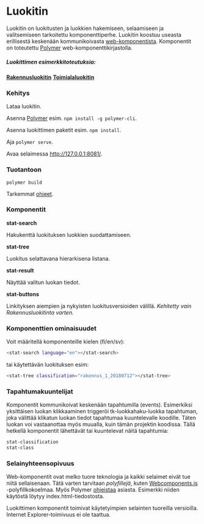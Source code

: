 # Luokitin

Luokitin on luokitusten ja luokkien hakemiseen, selaamiseen ja valitsemiseen tarkoitettu komponenttiperhe. Luokitin koostuu useasta erillisestä keskenään kommunikoivasta [web-komponentista](https://www.webcomponents.org/introduction). Komponentit on toteutettu [Polymer](https://polymer-library.polymer-project.org/3.0/docs/devguide/feature-overview) web-komponenttikirjastolla.

##### Luokittimen esimerkkitoteutuksia:
**[Rakennusluokitin](https://www.stat.fi/rakennusluokitin)**
**[Toimialaluokitin](http://pxnet2.stat.fi/fi/luokitukset/toimialaluokitin.html)** 

### Kehitys

Lataa luokitin.

Asenna [Polymer](https://polymer-library.polymer-project.org/3.0/docs/install-3-0) esim. ```npm install -g polymer-cli```.

Asenna luokittimen paketit esim. ```npm install```.

Aja ```polymer serve```.

Avaa selaimessa http://127.0.0.1:8081/.

### Tuotantoon
```polymer build```

Tarkemmat [ohjeet](https://polymer-library.polymer-project.org/3.0/docs/apps/build-for-production).

### Komponentit

**stat-search**

Hakukenttä luokituksen luokkien suodattamiseen.

**stat-tree**

Luokitus selattavana hierarkisena listana.

**stat-result**

Näyttää valitun luokan tiedot.

**stat-buttons**

Linkityksen aiempien ja nykyisten luokitusversioiden välillä.
*Kehitetty vain Rakennusluokitinta varten.*

### Komponenttien ominaisuudet
 Voit määritellä komponenteille kielen (fi/en/sv):
```sh
<stat-search language="en"></stat-search>
```
tai käytettävän luokituksen esim:
```sh
<stat-tree classification="rakennus_1_20180712"></stat-tree>
```

### Tapahtumakuuntelijat
Komponentit kommunikoivat keskenään tapahtumilla (events). Esimerkiksi yksittäisen luokan klikkaaminen triggeröi tk-luokkahaku-luokka tapahtuman, joka välittää klikatun luokan tiedot tapahtumaa kuuntelevalle koodille. Täten luokan voi vastaanottaa myös muualla, kuin tämän projektin koodissa. Tällä hetkellä komponentit lähettävät tai kuuntelevat näitä tapahtumia:
```sh
stat-classification
stat-class
```

### Selainyhteensopivuus
Web-komponentit ovat melko tuore teknologia ja kaikki selaimet eivät tue niitä sellaisenaan. Tätä varten tarvitaan *polyfillejä*, kuten [Webcomponents.js](https://github.com/WebComponents/webcomponentsjs) -polyfillkokoelmaa. Myös Polymer [ohjeistaa](https://polymer-library.polymer-project.org/3.0/docs/polyfills) asiasta. Esimerkki niiden käytöstä löytyy index.html-tiedostosta.

Luokittimen komponentit toimivat käytetyimpien selainten tuoreilla versioilla. Internet Explorer-toimivuus ei ole taattua.
